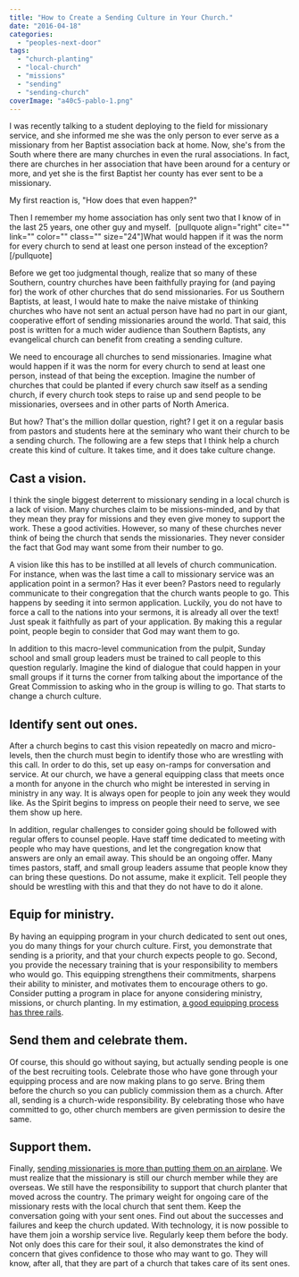 ```yaml
---
title: "How to Create a Sending Culture in Your Church."
date: "2016-04-18"
categories: 
  - "peoples-next-door"
tags: 
  - "church-planting"
  - "local-church"
  - "missions"
  - "sending"
  - "sending-church"
coverImage: "a40c5-pablo-1.png"
---
```


I was recently talking to a student deploying to the field for missionary service, and she informed me she was the only person to ever serve as a missionary from her Baptist association back at home. Now, she's from the South where there are many churches in even the rural associations. In fact, there are churches in her association that have been around for a century or more, and yet she is the first Baptist her county has ever sent to be a missionary.

My first reaction is, "How does that even happen?"

Then I remember my home association has only sent two that I know of in the last 25 years, one other guy and myself.  \[pullquote align="right" cite="" link="" color="" class="" size="24"\]What would happen if it was the norm for every church to send at least one person instead of the exception?\[/pullquote\]

Before we get too judgmental though, realize that so many of these Southern, country churches have been faithfully praying for (and paying for) the work of other churches that do send missionaries. For us Southern Baptists, at least, I would hate to make the naive mistake of thinking churches who have not sent an actual person have had no part in our giant, cooperative effort of sending missionaries around the world. That said, this post is written for a much wider audience than Southern Baptists, any evangelical church can benefit from creating a sending culture.

We need to encourage all churches to send missionaries. Imagine what would happen if it was the norm for every church to send at least one person, instead of that being the exception. Imagine the number of churches that could be planted if every church saw itself as a sending church, if every church took steps to raise up and send people to be missionaries, oversees and in other parts of North America.

But how? That's the million dollar question, right? I get it on a regular basis from pastors and students here at the seminary who want their church to be a sending church. The following are a few steps that I think help a church create this kind of culture. It takes time, and it does take culture change.

## **Cast a vision.**

I think the single biggest deterrent to missionary sending in a local church is a lack of vision. Many churches claim to be missions-minded, and by that they mean they pray for missions and they even give money to support the work. These a good activities. However, so many of these churches never think of being the church that sends the missionaries. They never consider the fact that God may want some from their number to go.

A vision like this has to be instilled at all levels of church communication. For instance, when was the last time a call to missionary service was an application point in a sermon? Has it ever been? Pastors need to regularly communicate to their congregation that the church wants people to go. This happens by seeding it into sermon application. Luckily, you do not have to force a call to the nations into your sermons, it is already all over the text! Just speak it faithfully as part of your application. By making this a regular point, people begin to consider that God may want them to go.

In addition to this macro-level communication from the pulpit, Sunday school and small group leaders must be trained to call people to this question regularly. Imagine the kind of dialogue that could happen in your small groups if it turns the corner from talking about the importance of the Great Commission to asking who in the group is willing to go. That starts to change a church culture.

## **Identify sent out ones.**

After a church begins to cast this vision repeatedly on macro and micro-levels, then the church must begin to identify those who are wrestling with this call. In order to do this, set up easy on-ramps for conversation and service. At our church, we have a general equipping class that meets once a month for anyone in the church who might be interested in serving in ministry in any way. It is always open for people to join any week they would like. As the Spirit begins to impress on people their need to serve, we see them show up here.

In addition, regular challenges to consider going should be followed with regular offers to counsel people. Have staff time dedicated to meeting with people who may have questions, and let the congregation know that answers are only an email away. This should be an ongoing offer. Many times pastors, staff, and small group leaders assume that people know they can bring these questions. Do not assume, make it explicit. Tell people they should be wrestling with this and that they do not have to do it alone.

## **Equip for ministry.**

By having an equipping program in your church dedicated to sent out ones, you do many things for your church culture. First, you demonstrate that sending is a priority, and that your church expects people to go. Second, you provide the necessary training that is your responsibility to members who would go. This equipping strengthens their commitments, sharpens their ability to minister, and motivates them to encourage others to go. Consider putting a program in place for anyone considering ministry, missions, or church planting. In my estimation, [a good equipping process has three rails](http://blog.keelancook.com/2016/02/how-one-church-prepares-its-missionaries-before-they-go.html).

## **Send them and celebrate them.**

Of course, this should go without saying, but actually sending people is one of the best recruiting tools. Celebrate those who have gone through your equipping process and are now making plans to go serve. Bring them before the church so you can publicly commission them as a church. After all, sending is a church-wide responsibility. By celebrating those who have committed to go, other church members are given permission to desire the same.

## **Support them.**

Finally, [sending missionaries is more than putting them on an airplane](http://blog.keelancook.com/2015/12/sending-missionaries-is-more-than-putting-them-on-an-airplane.html). We must realize that the missionary is still our church member while they are overseas. We still have the responsibility to support that church planter that moved across the country. The primary weight for ongoing care of the missionary rests with the local church that sent them. Keep the conversation going with your sent ones. Find out about the successes and failures and keep the church updated. With technology, it is now possible to have them join a worship service live. Regularly keep them before the body. Not only does this care for their soul, it also demonstrates the kind of concern that gives confidence to those who may want to go. They will know, after all, that they are part of a church that takes care of its sent ones.

